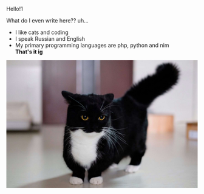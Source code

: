 Hello!1

<!--
**nosleepfor/nosleepfor** is a ✨ _special_ ✨ repository because its `README.md` (this file) appears on your GitHub profile.

Here are some ideas to get you started:

- 🔭 I’m currently working on ...
- 🌱 I’m currently learning ...
- 👯 I’m looking to collaborate on ...
- 🤔 I’m looking for help with ...
- 💬 Ask me about ...
- 📫 How to reach me: ...
- 😄 Pronouns: ...
- ⚡ Fun fact: ...
-->

What do I even write here?? uh...
- I like cats and coding
- I speak Russian and English
- My primary programming languages are php, python and nim  
**That's it ig**

![Funny unico image](images.steamusercontent.jpg)
